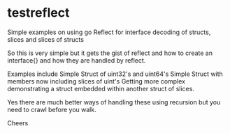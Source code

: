 # testreflect
Simple examples on using go Reflect for interface decoding of structs, slices and slices of structs

So this is very simple but it gets the gist of reflect and how to create an interface{} and how they
are handled by reflect.

Examples include
Simple Struct of uint32's and uint64's
Simple Struct with members now including slices of uint's
Getting more complex demonstrating a struct embedded within another struct of slices.

Yes there are much better ways of handling these using recursion but you need to crawl before you walk.

Cheers
